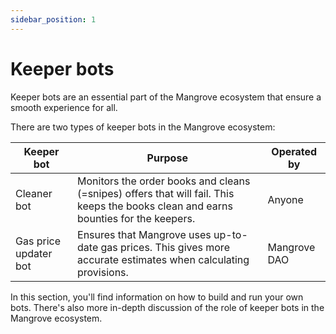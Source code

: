 ```yaml
---
sidebar_position: 1
---
```


# Keeper bots

Keeper bots are an essential part of the Mangrove ecosystem that ensure a smooth experience for all.

There are two types of keeper bots in the Mangrove ecosystem:

| Keeper bot            | Purpose                                                                                                                              | Operated by  |
| --------------------- | ------------------------------------------------------------------------------------------------------------------------------------ | ------------ |
| Cleaner bot           | Monitors the order books and cleans (=snipes) offers that will fail. This keeps the books clean and earns bounties for the keepers.  | Anyone       |
| Gas price updater bot | Ensures that Mangrove uses up-to-date gas prices. This gives more accurate estimates when calculating provisions.                    | Mangrove DAO |

In this section, you'll find information on how to build and run your own bots. There's also more in-depth discussion of the role of keeper bots in the Mangrove ecosystem.

